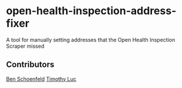 # open-health-inspection-address-fixer
A tool for manually setting addresses that the Open Health Inspection Scraper missed

## Contributors
[Ben Schoenfeld](https://github.com/bschoenfeld)
[Timothy Luc](https://github.com/TimothyLuc)